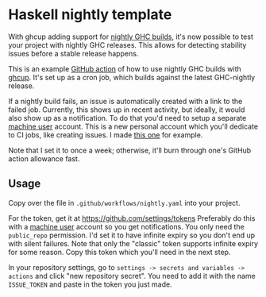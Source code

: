 # Haskell nightly template
With ghcup adding support for [nightly GHC builds](https://github.com/haskell/ghcup-hs/pull/825),
it's now possible to test your project with nightly GHC releases.
This allows for detecting stability issues before a stable release happens.

This is an example [GitHub action](https://github.com/features/actions)
of how to use nightly GHC builds
with [ghcup](https://www.haskell.org/ghcup/).
It's set up as a cron job,
which builds against the latest GHC-nightly release.

If a nightly build fails, an issue is automatically created
with a link to the failed job.
Currently, this shows up in recent activity,
but ideally, it would also show up as a notification.
To do that you'd need to setup a separate [machine user](https://docs.github.com/en/get-started/learning-about-github/types-of-github-accounts#personal-accounts)
account.
This is a new personal account which you'll dedicate to CI jobs,
like creating issues.
I made [this one](https://github.com/jappeace-sloth) for example.

Note that I set it to once a week; otherwise, it'll burn
through one's GitHub action allowance fast.

## Usage
Copy over the file in `.github/workflows/nightly.yaml`
into your project.

For the token, get it at https://github.com/settings/tokens
Preferably do this with a [machine user](https://docs.github.com/en/get-started/learning-about-github/types-of-github-accounts#personal-accounts)
account so you get notifications.
You only need the `public_repo` permission.
I'd set it to have infinite expiry so you don't end
up with silent failures.
Note that only the "classic" token supports infinite
expiry for some reason.
Copy this token which you'll need in the next step.

In your repository settings,
go to `settings -> secrets and variables -> actions`
and click "new repository secret".
You need to add it with the name `ISSUE_TOKEN`
and paste in the token you just made.
